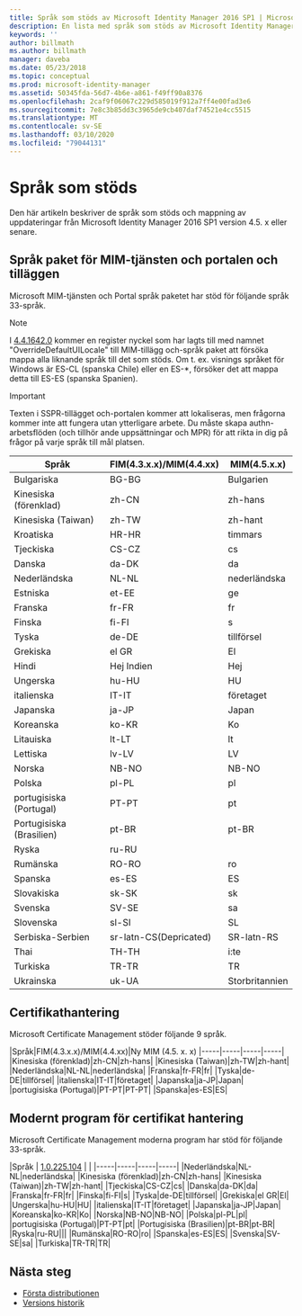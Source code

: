 ```yaml
---
title: Språk som stöds av Microsoft Identity Manager 2016 SP1 | Microsoft Docs
description: En lista med språk som stöds av Microsoft Identity Manager 2016 SP1.
keywords: ''
author: billmath
ms.author: billmath
manager: daveba
ms.date: 05/23/2018
ms.topic: conceptual
ms.prod: microsoft-identity-manager
ms.assetid: 50345fda-56d7-4b6e-a861-f49ff90a8376
ms.openlocfilehash: 2caf9f06067c229d585019f912a7ff4e00fad3e6
ms.sourcegitcommit: 7e8c3b85dd3c3965de9cb407daf74521e4cc5515
ms.translationtype: MT
ms.contentlocale: sv-SE
ms.lasthandoff: 03/10/2020
ms.locfileid: "79044131"
---
```

# <a name="supported-languages"></a>Språk som stöds

Den här artikeln beskriver de språk som stöds och mappning av uppdateringar från Microsoft Identity Manager 2016 SP1 version 4.5. x eller senare.

## <a name="mim-service-and-portal-and-add-ins-and-extensions-language-pack"></a>Språk paket för MIM-tjänsten och portalen och tilläggen 

Microsoft MIM-tjänsten och Portal språk paketet har stöd för följande språk 33-språk.  

> [!NOTE]
> I [4.4.1642.0](https://support.microsoft.com/en-us/help/4021562/hotfix-rollup-package-build-4-4-1642-0-is-available-for-microsoft) kommer en register nyckel som har lagts till med namnet "OverrideDefaultUILocale" till MIM-tillägg och-språk paket att försöka mappa alla liknande språk till det som stöds. Om t. ex. visnings språket för Windows är ES-CL (spanska Chile) eller en ES-\*, försöker det att mappa detta till ES-ES (spanska Spanien).

> [!IMPORTANT]
> Texten i SSPR-tillägget och-portalen kommer att lokaliseras, men frågorna kommer inte att fungera utan ytterligare arbete. Du måste skapa authn-arbetsflöden (och tillhör ande uppsättningar och MPR) för att rikta in dig på frågor på varje språk till mål platsen.

|       Språk        | FIM(4.3.x.x)/MIM(4.4.xx) | MIM(4.5.x.x) |
|-----------------------|--------------------------|--------------|
|       Bulgariska       |          BG-BG           |      Bulgarien      |
| Kinesiska (förenklad)  |          zh-CN           |   zh-hans    |
|   Kinesiska (Taiwan)    |          zh-TW           |   zh-hant    |
|       Kroatiska        |          HR-HR           |      timmars      |
|         Tjeckiska         |          CS-CZ           |      cs      |
|        Danska         |          da-DK           |      da      |
|         Nederländska         |          NL-NL           |      nederländska      |
|       Estniska        |          et-EE           |      ge      |
|        Franska         |          fr-FR           |      fr      |
|        Finska        |          fi-FI           |      s      |
|        Tyska         |          de-DE           |      tillförsel      |
|         Grekiska         |          el GR           |      El      |
|         Hindi         |          Hej Indien           |      Hej      |
|       Ungerska       |          hu-HU           |      HU      |
|        italienska        |          IT-IT           |      företaget      |
|       Japanska        |          ja-JP           |      Japan      |
|        Koreanska         |          ko-KR           |      Ko      |
|      Litauiska       |          lt-LT           |      lt      |
|        Lettiska        |          lv-LV           |      LV      |
|       Norska       |          NB-NO           |    NB-NO     |
|        Polska         |          pl-PL           |      pl      |
| portugisiska (Portugal) |          PT-PT           |      pt      |
|  Portugisiska (Brasilien)  |          pt-BR           |    pt-BR     |
|        Ryska        |          ru-RU           |      |      |
|       Rumänska        |          RO-RO           |      ro      |
|        Spanska        |          es-ES           |      ES      |
|        Slovakiska         |          sk-SK           |      sk      |
|        Svenska        |          SV-SE           |      sa      |
|       Slovenska       |          sl-SI           |      SL      |
|   Serbiska-Serbien    |  sr-latn-CS(Depricated)  |  SR-latn-RS  |
|         Thai          |          TH-TH           |      i:te      |
|        Turkiska        |          TR-TR           |      TR      |
|       Ukrainska       |          uk-UA           |      Storbritannien      |

## <a name="certificate-management"></a>Certifikathantering 
Microsoft Certificate Management stöder följande 9 språk. 

|Språk|FIM(4.3.x.x)/MIM(4.4.xx)|Ny MIM (4.5. x. x)
|-----|-----|-----|-----|
|Kinesiska (förenklad)|zh-CN|zh-hans|
|Kinesiska (Taiwan)|zh-TW|zh-hant|
|Nederländska|NL-NL|nederländska|
|Franska|fr-FR|fr|
|Tyska|de-DE|tillförsel|
|italienska|IT-IT|företaget|
|Japanska|ja-JP|Japan|
|portugisiska (Portugal)|PT-PT|PT-PT|
|Spanska|es-ES|ES|

## <a name="certificate-management-modern-application"></a>Modernt program för certifikat hantering  
Microsoft Certificate Management moderna program har stöd för följande 33-språk. 

|Språk | [1.0.225.104](https://www.microsoft.com/en-us/download/details.aspx?id=54954) | |
|-----|-----|-----|-----|
|Nederländska|NL-NL|nederländska|
|Kinesiska (förenklad)|zh-CN|zh-hans|
|Kinesiska (Taiwan)|zh-TW|zh-hant|
|Tjeckiska|CS-CZ|cs|
|Danska|da-DK|da|
|Franska|fr-FR|fr|
|Finska|fi-FI|s|
|Tyska|de-DE|tillförsel|
|Grekiska|el GR|El|
|Ungerska|hu-HU|HU|
|italienska|IT-IT|företaget|
|Japanska|ja-JP|Japan|
|Koreanska|ko-KR|Ko|
|Norska|NB-NO|NB-NO|
|Polska|pl-PL|pl|
|portugisiska (Portugal)|PT-PT|pt|
|Portugisiska (Brasilien)|pt-BR|pt-BR|
|Ryska|ru-RU|||
|Rumänska|RO-RO|ro|
|Spanska|es-ES|ES|
|Svenska|SV-SE|sa|
|Turkiska|TR-TR|TR|

## <a name="next-steps"></a>Nästa steg

- [Första distributionen](microsoft-identity-manager-deploy.md)
- [Versions historik](reference/version-history.md)
